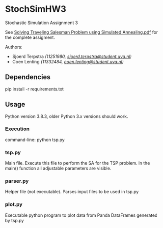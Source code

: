 # StochSimHW3
Stochastic Simulation Assignment 3

See [Solving Traveling Salesman Problem using Simulated Annealing.pdf](https://github.com/sjoerd23/StochSimHW3/blob/main/Solving%20Traveling%20Salesman%20Problem%20using%20Simulated%20Annealing.pdf) for the complete assigment.

Authors:
- Sjoerd Terpstra *(11251980, sjoerd.terpstra@student.uva.nl)*
- Coen Lenting *(11332484, coen.lenting@student.uva.nl)*

## Dependencies
pip install -r requirements.txt

## Usage
Python version 3.8.3, older Python 3.x versions should work.

### Execution
command-line: python tsp.py

### tsp.py
Main file. Execute this file to perform the SA for the TSP problem. In the main() function all adjustable parameters are visible.

### parser.py
Helper file (not executable). Parses input files to be used in tsp.py

### plot.py
Executable python program to plot data from Panda DataFrames generated by tsp.py 
